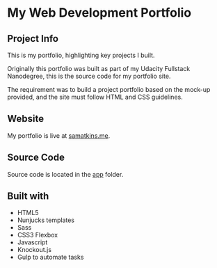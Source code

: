 # My Web Development Portfolio

## Project Info
This is my portfolio, highlighting key projects I built.

Originally this portfolio was built as part of my Udacity Fullstack Nanodegree, this is the source code for my portfolio site.

The requirement was to build a project portfolio based on the mock-up provided, and the site must follow HTML and CSS guidelines.

## Website
My portfolio is live at [samatkins.me](http://samatkins.me/).

## Source Code
Source code is located in the [app](https://github.com/cubiio/portfolio/tree/master/app) folder.


## Built with 
- HTML5
- Nunjucks templates
- Sass
- CSS3 Flexbox
- Javascript
- Knockout.js
- Gulp to automate tasks
